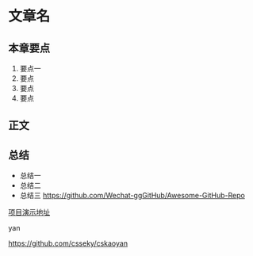 # 文章名
## 本章要点
1. 要点一
1. 要点
1. 要点
1. 要点

## 正文
## 总结
- 总结一
- 总结二
- 总结三
https://github.com/Wechat-ggGitHub/Awesome-GitHub-Repo

[项目演示地址](https://github.com/testeru-pro/junit5-demo/tree/main/junit5-basic)


yan

https://github.com/csseky/cskaoyan